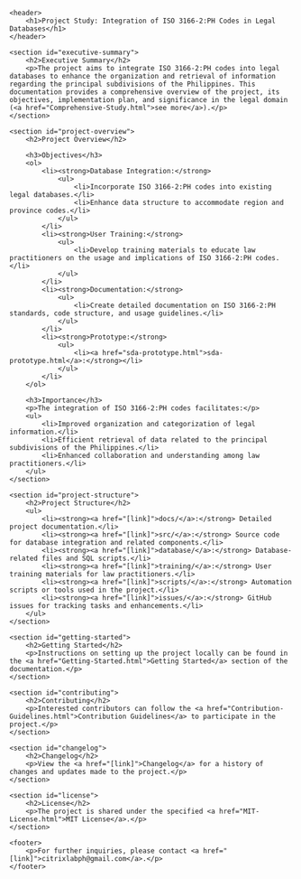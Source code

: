 <html lang="en">

<head>
    <meta charset="UTF-8">
    <meta name="viewport" content="width=device-width, initial-scale=1.0">
    <title>Project Study: ISO 3166-2:PH Integration</title>
</head>

<body>

    <header>
        <h1>Project Study: Integration of ISO 3166-2:PH Codes in Legal Databases</h1>
    </header>

    <section id="executive-summary">
        <h2>Executive Summary</h2>
        <p>The project aims to integrate ISO 3166-2:PH codes into legal databases to enhance the organization and retrieval of information regarding the principal subdivisions of the Philippines. This documentation provides a comprehensive overview of the project, its objectives, implementation plan, and significance in the legal domain (<a href="Comprehensive-Study.html">see more</a>).</p>
    </section>

    <section id="project-overview">
        <h2>Project Overview</h2>

        <h3>Objectives</h3>
        <ol>
            <li><strong>Database Integration:</strong>
                <ul>
                    <li>Incorporate ISO 3166-2:PH codes into existing legal databases.</li>
                    <li>Enhance data structure to accommodate region and province codes.</li>
                </ul>
            </li>
            <li><strong>User Training:</strong>
                <ul>
                    <li>Develop training materials to educate law practitioners on the usage and implications of ISO 3166-2:PH codes.</li>
                </ul>
            </li>
            <li><strong>Documentation:</strong>
                <ul>
                    <li>Create detailed documentation on ISO 3166-2:PH standards, code structure, and usage guidelines.</li>
                </ul>
            </li>
            <li><strong>Prototype:</strong>
                <ul>
                    <li><a href="sda-prototype.html">sda-prototype.html</a>:</strong></li>
                </ul>
            </li>
        </ol>

        <h3>Importance</h3>
        <p>The integration of ISO 3166-2:PH codes facilitates:</p>
        <ul>
            <li>Improved organization and categorization of legal information.</li>
            <li>Efficient retrieval of data related to the principal subdivisions of the Philippines.</li>
            <li>Enhanced collaboration and understanding among law practitioners.</li>
        </ul>
    </section>

    <section id="project-structure">
        <h2>Project Structure</h2>
        <ul>
            <li><strong><a href="[link]">docs/</a>:</strong> Detailed project documentation.</li>
            <li><strong><a href="[link]">src/</a>:</strong> Source code for database integration and related components.</li>
            <li><strong><a href="[link]">database/</a>:</strong> Database-related files and SQL scripts.</li>
            <li><strong><a href="[link]">training/</a>:</strong> User training materials for law practitioners.</li>
            <li><strong><a href="[link]">scripts/</a>:</strong> Automation scripts or tools used in the project.</li>
            <li><strong><a href="[link]">issues/</a>:</strong> GitHub issues for tracking tasks and enhancements.</li>
        </ul>
    </section>

    <section id="getting-started">
        <h2>Getting Started</h2>
        <p>Instructions on setting up the project locally can be found in the <a href="Getting-Started.html">Getting Started</a> section of the documentation.</p>
    </section>

    <section id="contributing">
        <h2>Contributing</h2>
        <p>Interested contributors can follow the <a href="Contribution-Guidelines.html">Contribution Guidelines</a> to participate in the project.</p>
    </section>

    <section id="changelog">
        <h2>Changelog</h2>
        <p>View the <a href="[link]">Changelog</a> for a history of changes and updates made to the project.</p>
    </section>

    <section id="license">
        <h2>License</h2>
        <p>The project is shared under the specified <a href="MIT-License.html">MIT License</a>.</p>
    </section>

    <footer>
        <p>For further inquiries, please contact <a href="[link]">citrixlabph@gmail.com</a>.</p>
    </footer>

</body>

</html>

